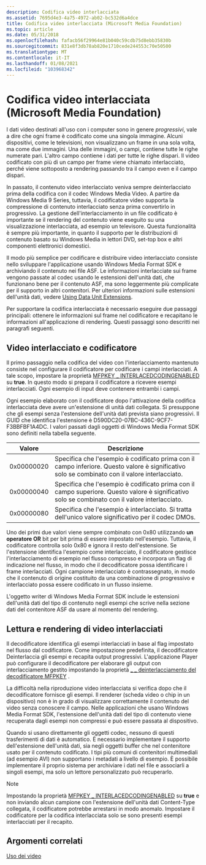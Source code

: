```yaml
---
description: Codifica video interlacciata
ms.assetid: 7695d4e3-4a75-4972-ab02-bc532d6a4dce
title: Codifica video interlacciata (Microsoft Media Foundation)
ms.topic: article
ms.date: 05/31/2018
ms.openlocfilehash: fafacb56f29964e81b040c59cdb75d8ebb35830b
ms.sourcegitcommit: 831e8f3db78ab820e1710cede244553c70e50500
ms.translationtype: MT
ms.contentlocale: it-IT
ms.lasthandoff: 01/08/2021
ms.locfileid: "103968342"
---
```

# <a name="interlaced-video-encoding-microsoft-media-foundation"></a>Codifica video interlacciata (Microsoft Media Foundation)

I dati video destinati all'uso con i computer sono in genere *progressivi*, vale a dire che ogni frame è codificato come una singola immagine. Alcuni dispositivi, come le televisioni, non visualizzano un frame in una sola volta, ma come due immagini. Una delle immagini, o campi, contiene tutte le righe numerate pari. L'altro campo contiene i dati per tutte le righe dispari. Il video codificato con più di un campo per frame viene chiamato interlacciato, perché viene sottoposto a rendering passando tra il campo even e il campo dispari.

In passato, il contenuto video interlacciato veniva sempre deinterlacciato prima della codifica con il codec Windows Media Video. A partire da Windows Media 9 Series, tuttavia, il codificatore video supporta la compressione di contenuto interlacciato senza prima convertirlo in progressivo. La gestione dell'interlacciamento in un file codificato è importante se il rendering del contenuto viene eseguito su una visualizzazione interlacciata, ad esempio un televisore. Questa funzionalità è sempre più importante, in quanto il supporto per le distribuzioni di contenuto basato su Windows Media in lettori DVD, set-top box e altri componenti elettronici domestici.

Il modo più semplice per codificare e distribuire video interlacciato consiste nello sviluppare l'applicazione usando Windows Media Format SDK e archiviando il contenuto nei file ASF. Le informazioni interlacciate sui frame vengono passate al codec usando le estensioni dell'unità dati, che funzionano bene per il contenuto ASF, ma sono leggermente più complicate per il supporto in altri contenitori. Per ulteriori informazioni sulle estensioni dell'unità dati, vedere [Using Data Unit Extensions](usingdataunitextensions.md).

Per supportare la codifica interlacciata è necessario eseguire due passaggi principali: ottenere le informazioni sul frame nel codificatore e recapitano le informazioni all'applicazione di rendering. Questi passaggi sono descritti nei paragrafi seguenti.

## <a name="interlaced-video-and-the-encoder"></a>Video interlacciato e codificatore

Il primo passaggio nella codifica del video con l'interlacciamento mantenuto consiste nel configurare il codificatore per codificare i campi interlacciati. A tale scopo, impostare la proprietà [MFPKEY \_ INTERLACEDCODINGENABLED](mfpkey-interlacedcodingenabledproperty.md) su **true**. In questo modo si prepara il codificatore a ricevere esempi interlacciati. Ogni esempio di input deve contenere entrambi i campi.

Ogni esempio elaborato con il codificatore dopo l'attivazione della codifica interlacciata deve avere un'estensione di unità dati collegata. Si presuppone che gli esempi senza l'estensione dell'unità dati prevista siano progressivi. Il GUID che identifica l'estensione è D590DC20-07BC-436C-9CF7-F3BBFBF1A4DC. I valori passati dagli oggetti di Windows Media Format SDK sono definiti nella tabella seguente.



| Valore      | Descrizione                                                                                                                              |
|------------|------------------------------------------------------------------------------------------------------------------------------------------|
| 0x00000020 | Specifica che l'esempio è codificato prima con il campo inferiore. Questo valore è significativo solo se combinato con il valore interlacciato. |
| 0x00000040 | Specifica che l'esempio è codificato prima con il campo superiore. Questo valore è significativo solo se combinato con il valore interlacciato.    |
| 0x00000080 | Specifica che l'esempio è interlacciato. Si tratta dell'unico valore significativo per il codec DMOs.                                    |



 

Uno dei primi due valori viene sempre combinato con 0x80 utilizzando **un operatore OR** bit per bit prima di essere impostato nell'esempio. Tuttavia, il codificatore controlla solo 0x80 e ignora il resto dell'estensione. Se l'estensione identifica l'esempio come interlacciato, il codificatore gestisce l'interlacciamento di esempio nel flusso compresso e incorpora un flag di indicazione nel flusso, in modo che il decodificatore possa identificare i frame interlacciati. Ogni campione interlacciato è contrassegnato, in modo che il contenuto di origine costituito da una combinazione di progressivo e interlacciato possa essere codificato in un flusso insieme.

L'oggetto writer di Windows Media Format SDK include le estensioni dell'unità dati del tipo di contenuto negli esempi che scrive nella sezione dati del contenitore ASF da usare al momento del rendering.

## <a name="reading-and-rendering-interlaced-video"></a>Lettura e rendering di video interlacciati

Il decodificatore identifica gli esempi interlacciati in base al flag impostato nel flusso dal codificatore. Come impostazione predefinita, il decodificatore Deinterlaccia gli esempi e recapita output progressivi. L'applicazione Player può configurare il decodificatore per elaborare gli output con interlacciamento gestito impostando la proprietà [ \_ \_ deinterlacciamento del decodificatore MFPKEY](mfpkey-decoder-deinterlacingproperty.md) .

La difficoltà nella riproduzione video interlacciata si verifica dopo che il decodificatore fornisce gli esempi. Il renderer (scheda video o chip in un dispositivo) non è in grado di visualizzare correttamente il contenuto del video senza conoscere il campo. Nelle applicazioni che usano Windows Media Format SDK, l'estensione dell'unità dati del tipo di contenuto viene recuperata dagli esempi non compressi e può essere passata al dispositivo.

Quando si usano direttamente gli oggetti codec, nessuno di questi trasferimenti di dati è automatico. È necessario implementare il supporto dell'estensione dell'unità dati, sia negli oggetti buffer che nel contenitore usato per il contenuto codificato. I tipi più comuni di contenitori multimediali (ad esempio AVI) non supportano i metadati a livello di esempio. È possibile implementare il proprio sistema per archiviare i dati nel file e associarli a singoli esempi, ma solo un lettore personalizzato può recuperarlo.

> [!Note]  
> Impostando la proprietà [MFPKEY \_ INTERLACEDCODINGENABLED](mfpkey-interlacedcodingenabledproperty.md) su **true** e non inviando alcun campione con l'estensione dell'unità dati Content-Type collegata, il codificatore potrebbe arrestarsi in modo anomalo. Impostare il codificatore per la codifica interlacciata solo se sono presenti esempi interlacciati per il recapito.

 

## <a name="related-topics"></a>Argomenti correlati

<dl> <dt>

[Uso dei video](workingwithvideo.md)
</dt> </dl>

 

 



